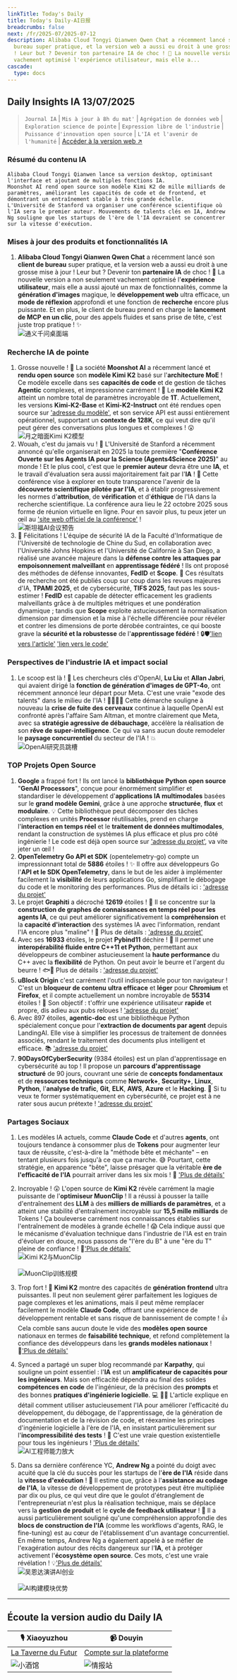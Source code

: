 ```yaml
---
linkTitle: Today's Daily
title: Today's Daily-AI日报
breadcrumbs: false
next: /fr/2025-07/2025-07-12
description: Alibaba Cloud Tongyi Qianwen Qwen Chat a récemment lancé son client de
  bureau super pratique, et la version web a aussi eu droit à une grosse mise à jour
  ! Leur but ? Devenir ton partenaire IA de choc ! 🥳 La nouvelle version a non seulement
  vachement optimisé l'expérience utilisateur, mais elle a...
cascade:
  type: docs
---
```

## Daily Insights IA 13/07/2025

>  `Journal IA` | `Mis à jour à 8h du mat'` | `Agrégation de données web` | `Exploration science de pointe` | `Expression libre de l'industrie` | `Puissance d'innovation open source` | `L'IA et l'avenir de l'humanité` | [Accéder à la version web ↗️](https://ai.hubtoday.app/)



### **Résumé du contenu IA**

```
Alibaba Cloud Tongyi Qianwen lance sa version desktop, optimisant l'interface et ajoutant de multiples fonctions IA.
Moonshot AI rend open source son modèle Kimi K2 de mille milliards de paramètres, améliorant les capacités de code et de frontend, et démontrant un entraînement stable à très grande échelle.
L'Université de Stanford va organiser une conférence scientifique où l'IA sera le premier auteur. Mouvements de talents clés en IA, Andrew Ng souligne que les startups de l'ère de l'IA devraient se concentrer sur la vitesse d'exécution.
```



### **Mises à jour des produits et fonctionnalités IA**

1.  **Alibaba Cloud Tongyi Qianwen Qwen Chat** a récemment lancé son **client de bureau** super pratique, et la version web a aussi eu droit à une grosse mise à jour ! Leur but ? Devenir ton **partenaire IA** de choc ! 🥳 La nouvelle version a non seulement vachement optimisé l'**expérience utilisateur**, mais elle a aussi ajouté un max de fonctionnalités, comme la **génération d'images** magique, le **développement web** ultra efficace, un **mode de réflexion** approfondi et une fonction de **recherche** encore plus puissante. Et en plus, le client de bureau prend en charge le **lancement de MCP en un clic**, pour des appels fluides et sans prise de tête, c'est juste trop pratique ! ✨
    <br/> ![通义千问桌面端](https://cdn.jsdmirror.com/gh/justlovemaki/imagehub@main/assets/2025/07/news_01jzzkas28f9mswqw2dfk95245.jpeg) <br/>

### **Recherche IA de pointe**

1.  Grosse nouvelle ! 🚀 La société **Moonshot AI** a récemment lancé et **rendu open source** son **modèle Kimi K2** basé sur l'**architecture MoE** ! Ce modèle excelle dans ses **capacités de code** et de gestion de tâches **Agentic** complexes, et impressionne carrément ! 👏 Le **modèle Kimi K2** atteint un nombre total de paramètres incroyable de **1T**. Actuellement, les versions **Kimi-K2-Base** et **Kimi-K2-Instruct** ont été rendues open source sur ['adresse du modèle'](https://huggingface.co/collections/kimi-k2), et son service API est aussi entièrement opérationnel, supportant un **contexte de 128K**, ce qui veut dire qu'il peut gérer des conversations plus longues et complexes ! 😮
    <br/> ![月之暗面Kimi K2模型](https://cdn.jsdmirror.com/gh/justlovemaki/imagehub@main/assets/2025/07/news_01jzzkawraefaaa8dgcdekmt8f.jpeg) <br/>
2.  Wouah, c'est du jamais vu ! 🤯 L'Université de Stanford a récemment annoncé qu'elle organiserait en 2025 la toute première "**Conférence Ouverte sur les Agents IA pour la Science (Agents4Science 2025)**" au monde ! Et le plus cool, c'est que le **premier auteur** devra être une **IA**, et le travail d'évaluation sera aussi majoritairement fait par l'**IA** ! 🤖 Cette conférence vise à explorer en toute transparence l'avenir de la **découverte scientifique pilotée par l'IA**, et à établir progressivement les normes d'**attribution**, de **vérification** et d'**éthique** de l'IA dans la recherche scientifique. La conférence aura lieu le 22 octobre 2025 sous forme de réunion virtuelle en ligne. Pour en savoir plus, tu peux jeter un œil au ['site web officiel de la conférence'](https://agents4science.stanford.edu) !
    <br/> ![斯坦福AI会议预告](https://cdn.jsdmirror.com/gh/justlovemaki/imagehub@main/assets/2025/07/news_01jzzkb3k3ejdrb8s53g4ng0rf.jpeg) <br/>
3.  🎉 Félicitations ! L'équipe de sécurité IA de la Faculté d'Informatique de l'Université de technologie de Chine du Sud, en collaboration avec l'Université Johns Hopkins et l'Université de Californie à San Diego, a réalisé une avancée majeure dans la **défense contre les attaques par empoisonnement malveillant** en **apprentissage fédéré** ! Ils ont proposé des méthodes de défense innovantes, **FedID** et **Scope**. 👏 Ces résultats de recherche ont été publiés coup sur coup dans les revues majeures d'IA, **TPAMI 2025**, et de cybersécurité, **TIFS 2025**, faut pas les sous-estimer ! **FedID** est capable de détecter efficacement les gradients malveillants grâce à de multiples métriques et une pondération dynamique ; tandis que **Scope** exploite astucieusement la normalisation dimension par dimension et la mise à l'échelle différenciée pour révéler et contrer les dimensions de porte dérobée contraintes, ce qui booste grave la **sécurité et la robustesse** de l'**apprentissage fédéré** ! 🔒🛡️['lien vers l'article'](https://ieeexplore.ieee.org/document/11045524) ['lien vers le code'](https://github.com/siquanhuang/Multi-metrics_against_backdoors_in_FL)


### **Perspectives de l'industrie IA et impact social**

1.  Le scoop est là ! 🍉 Les chercheurs clés d'OpenAI, **Lu Liu** et **Allan Jabri**, qui avaient dirigé la **fonction de génération d'images de GPT-4o**, ont récemment annoncé leur départ pour Meta. C'est une vraie "exode des talents" dans le milieu de l'IA ! 🚶‍♀️🚶‍♂️ Cette démarche souligne à nouveau la **crise de fuite des cerveaux** continue à laquelle OpenAI est confronté après l'affaire Sam Altman, et montre clairement que Meta, avec sa **stratégie agressive de débauchage**, accélère la réalisation de son **rêve de super-intelligence**. Ce qui va sans aucun doute remodeler le **paysage concurrentiel** du secteur de l'IA ! 💥
    <br/> ![OpenAI研究员跳槽](https://cdn.jsdmirror.com/gh/justlovemaki/imagehub@main/assets/2025/07/news_01jzzkb7ezfa4bcfwz8q45fadw.jpeg) <br/>


### **TOP Projets Open Source**

1.  **Google** a frappé fort ! Ils ont lancé la **bibliothèque Python open source** "**GenAI Processors**", conçue pour énormément simplifier et standardiser le développement d'**applications IA multimodales** basées sur le **grand modèle Gemini**, grâce à une approche **structurée**, **flux** et **modulaire**. 💡 Cette bibliothèque peut décomposer des tâches complexes en unités **Processor** réutilisables, prend en charge l'**interaction en temps réel** et le **traitement de données multimodales**, rendant la construction de systèmes IA plus efficace et plus pro côté ingénierie ! Le code est déjà open source sur ['adresse du projet'](https://github.com/google/generative-ai-processors), va vite jeter un œil !
2.  **OpenTelemetry Go API et SDK** (opentelemetry-go) compte un impressionnant total de **5886** étoiles ! ✨ Il offre aux développeurs Go l'**API et le SDK OpenTelemetry**, dans le but de les aider à implémenter facilement la **visibilité** de leurs applications Go, simplifiant le débogage du code et le monitoring des performances. Plus de détails ici : ['adresse du projet'](https://github.com/open-telemetry/opentelemetry-go)
3.  Le projet **Graphiti** a décroché **12619** étoiles ! 🌟 Il se concentre sur la **construction de graphes de connaissances en temps réel pour les agents IA**, ce qui peut améliorer significativement la **compréhension** et la **capacité d'interaction** des systèmes IA avec l'information, rendant l'IA encore plus "maline" ! 🤖 Plus de détails : ['adresse du projet'](https://github.com/getzep/graphiti)
4.  Avec ses **16933** étoiles, le projet **Pybind11** déchire ! 💫 Il permet une **interopérabilité fluide entre C++11 et Python**, permettant aux développeurs de combiner astucieusement la **haute performance** du C++ avec la **flexibilité** de Python. On peut avoir le beurre et l'argent du beurre ! 🐟🐻 Plus de détails : ['adresse du projet'](https://github.com/pybind/pybind11)
5.   **uBlock Origin** c'est carrément l'outil indispensable pour ton navigateur ! C'est un **bloqueur de contenu** **ultra efficace** et **léger** pour **Chromium** et **Firefox**, et il compte actuellement un nombre incroyable de **55314** étoiles ! 🌟 Son objectif : t'offrir une expérience utilisateur **rapide** et propre, dis adieu aux pubs reloues ! ['adresse du projet'](https://github.com/gorhill/uBlock)
6.  Avec 897 étoiles, **agentic-doc** est une bibliothèque Python spécialement conçue pour l'**extraction de documents par agent** depuis LandingAI. Elle vise à simplifier les processus de traitement de données associés, rendant le traitement des documents plus intelligent et efficace. 📚 ['adresse du projet'](https://github.com/landing-ai/agentic-doc)
7.  **90DaysOfCyberSecurity** (9384 étoiles) est un plan d'apprentissage en cybersécurité au top ! Il propose un **parcours d'apprentissage structuré** de 90 jours, couvrant une série de **concepts fondamentaux** et de **ressources techniques** comme **Network+**, **Security+**, **Linux**, **Python**, l'**analyse de trafic**, **Git**, **ELK**, **AWS**, **Azure** et le **Hacking**. 🔐 Si tu veux te former systématiquement en cybersécurité, ce projet est à ne rater sous aucun prétexte ! ['adresse du projet'](https://github.com/farhanashrafdev/90DaysOfCyberSecurity)

### **Partages Sociaux**

1.  Les modèles IA actuels, comme **Claude Code** et d'autres **agents**, ont toujours tendance à consommer plus de **Tokens** pour augmenter leur taux de réussite, c'est-à-dire la "méthode bête et méchante" – en tentant plusieurs fois jusqu'à ce que ça marche. 😅 Pourtant, cette stratégie, en apparence "bête", laisse présager que la véritable **ère de l'efficacité de l'IA** pourrait arriver dans les six mois ! 🤯 ['Plus de détails'](https://x.com/Yangyixxxx/status/1944029058171314602)
2.  Incroyable ! 😲 L'open source de **Kimi K2** révèle carrément la magie puissante de l'**optimiseur MuonClip** ! Il a réussi à pousser la taille d'entraînement des **LLM** à des **milliers de milliards de paramètres**, et a atteint une stabilité d'entraînement incroyable sur **15,5 mille milliards** de Tokens ! Ça bouleverse carrément nos connaissances établies sur l'entraînement de modèles à grande échelle ! 😱 Cela indique aussi que le mécanisme d'évaluation technique dans l'industrie de l'IA est en train d'évoluer en douce, nous passons de "l'ère du B" à une "ère du T" pleine de confiance ! 🚀['Plus de détails'](https://x.com/op7418/status/1943993841402753123)
    <br/> ![Kimi K2与MuonClip](https://cdn.jsdmirror.com/gh/justlovemaki/imagehub@main/assets/2025/07/news_01jzzkbc5pem8t9cg32p7esk5m.jpeg) <br/>
    <br/> ![MuonClip训练规模](https://cdn.jsdmirror.com/gh/justlovemaki/imagehub@main/assets/2025/07/news_01jzzkbhjje9683wc4mc0zbktc.jpeg) <br/>
3.  Trop fort ! 🤯 **Kimi K2** montre des capacités de **génération frontend** ultra puissantes. Il peut non seulement gérer parfaitement les logiques de page complexes et les animations, mais il peut même remplacer facilement le modèle **Claude Code**, offrant une expérience de développement rentable et sans risque de bannissement de compte ! 👍 Cela comble sans aucun doute le vide des **modèles open source** nationaux en termes de **faisabilité technique**, et refond complètement la confiance des développeurs dans les **grands modèles nationaux** ! 💪['Plus de détails'](https://m.okjike.com/originalPosts/687203b9e81ba2a179da0925)

4.  Synced a partagé un super blog recommandé par **Karpathy**, qui souligne un point essentiel : l'**IA** est un **amplificateur de capacités pour les ingénieurs**. Mais son efficacité dépendra au final des solides **compétences en code** de l'ingénieur, de la précision des **prompts** et des bonnes **pratiques d'ingénierie logicielle**. 💻 👨‍💻 L'article explique en détail comment utiliser astucieusement l'IA pour améliorer l'efficacité du développement, du débogage, de l'apprentissage, de la génération de documentation et de la révision de code, et réexamine les principes d'ingénierie logicielle à l'ère de l'IA, en insistant particulièrement sur l'**incompressibilité des tests** ! 🤔 C'est une vraie question existentielle pour tous les ingénieurs ! ['Plus de détails'](https://x.com/hongming731/status/1943857272964493417)
    <br/> ![AI工程师能力放大](https://cdn.jsdmirror.com/gh/justlovemaki/imagehub@main/assets/2025/07/news_01jzzkbnabfxh932p8ggnbexv1.jpeg) <br/>
5.  Dans sa dernière conférence YC, **Andrew Ng** a pointé du doigt avec acuité que la clé du succès pour les startups de l'**ère de l'IA** réside dans la **vitesse d'exécution** ! 🚀 Il estime que, grâce à l'**assistance au codage de l'IA**, la vitesse de développement de prototypes peut être multipliée par dix ou plus, ce qui veut dire que le goulot d'étranglement de l'entrepreneuriat n'est plus la réalisation technique, mais se déplace vers la **gestion de produit** et le **cycle de feedback utilisateur** ! 🔄 Il a aussi particulièrement souligné qu'une compréhension approfondie des **blocs de construction de l'IA** (comme les workflows d'agents, RAG, le fine-tuning) est au cœur de l'établissement d'un avantage concurrentiel. En même temps, Andrew Ng a également appelé à se méfier de l'exagération autour des récits dangereux sur l'**IA**, et à protéger activement l'**écosystème open source**. Ces mots, c'est une vraie révélation ! 💡['Plus de détails'](https://x.com/hongming731/status/1943856893124129024)
    <br/> ![吴恩达演讲AI创业](https://cdn.jsdmirror.com/gh/justlovemaki/imagehub@main/assets/2025/07/news_01jzzkbrecefeaxt8ajtqhyfsm.jpeg) <br/>
    <br/> ![AI构建模块优势](https://cdn.jsdmirror.com/gh/justlovemaki/imagehub@main/assets/2025/07/news_01jzzkbv8ke1nvyyfgk5y7v47h.jpeg) <br/>

---

## **Écoute la version audio du Daily IA**

| 🎙️ **Xiaoyuzhou** | 📹 **Douyin** |
| --- | --- |
| [La Taverne du Futur](https://www.xiaoyuzhoufm.com/podcast/683c62b7c1ca9cf575a5030e)  |   [Compte sur la plateforme](https://www.douyin.com/user/MS4wLjABAAAAwpwqPQlu38sO38VyWgw9ZjDEnN4bMR5j8x111UxpseHR9DpB6-CveI5KRXOWuFwG)|
| ![小酒馆](https://cdn.jsdmirror.com/gh/justlovemaki/imagehub@main/logo/f959f7984e9163fc50d3941d79a7f262.md.png) | ![情报站](https://cdn.jsdmirror.com/gh/justlovemaki/imagehub@main/logo/7fc30805eeb831e1e2baa3a240683ca3.md.png) |